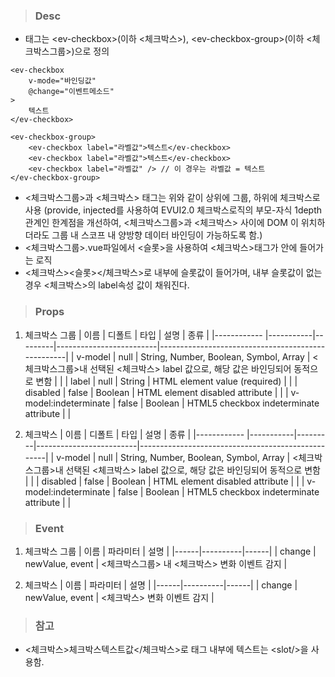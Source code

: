 
>### Desc
 - 태그는 &lt;ev-checkbox&gt;(이하 <체크박스>), &lt;ev-checkbox-group&gt;(이하 <체크박스그룹>)으로 정의

```
<ev-checkbox
    v-mode="바인딩값"
    @change="이벤트메소드"
>
    텍스트
</ev-checkbox>
```

```
<ev-checkbox-group>
    <ev-checkbox label="라벨값">텍스트</ev-checkbox>
    <ev-checkbox label="라벨값">텍스트</ev-checkbox>
    <ev-checkbox label="라벨값" /> // 이 경우는 라벨값 = 텍스트
</ev-checkbox-group>
```

 - <체크박스그룹>과 <체크박스> 태그는 위와 같이 상위에 그룹, 하위에 체크박스로 사용
   (provide, injected를 사용하여 EVUI2.0 체크박스로직의 부모-자식 1depth 관계인 한계점을 개선하여, <체크박스그룹>과 <체크박스> 사이에 DOM
   이 위치하더라도 그룹 내 스코프 내 양방향 데이터 바인딩이 가능하도록 함.)
 - <체크박스그룹>.vue파일에서 <슬롯>을 사용하여 <체크박스>태그가 안에 들어가는 로직
 - <체크박스><슬롯></체크박스>로 내부에 슬롯값이 들어가며, 내부 슬롯값이 없는 경우 <체크박스>의 label속성 값이 채워진다.  


>### Props
1) 체크박스 그룹
  | 이름 | 디폴트 | 타입 | 설명 | 종류 |
  |------------ |-----------|---------|-------------------------|---------------------------------------------------|
  | v-model | null | String, Number, Boolean, Symbol, Array | <체크박스그룹>내 선택된 <체크박스> label 값으로, 해당 값은 바인딩되어 동적으로 변함 | |
  | label | null | String  | HTML element value (required) |  |
  | disabled | false | Boolean | HTML element disabled attribute |  |
  | v-model:indeterminate | false | Boolean | HTML5 checkbox indeterminate attribute |  |

2) 체크박스
 | 이름 | 디폴트 | 타입 | 설명 | 종류 |
  |------------ |-----------|---------|-------------------------|---------------------------------------------------|
  | v-model | null | String, Number, Boolean, Symbol, Array | <체크박스그룹>내 선택된 <체크박스> label 값으로, 해당 값은 바인딩되어 동적으로 변함 | |
  | disabled | false | Boolean | HTML element disabled attribute |  |
  | v-model:indeterminate | false | Boolean | HTML5 checkbox indeterminate attribute |  |


>### Event
1) 체크박스 그룹
| 이름 | 파라미터 | 설명 |
 |------|----------|------|
 | change | newValue, event | <체크박스그룹> 내 <체크박스> 변화 이벤트 감지 |

2) 체크박스
| 이름 | 파라미터 | 설명 |
 |------|----------|------|
 | change | newValue, event | <체크박스> 변화 이벤트 감지 |


>### 참고
 - <체크박스>체크박스텍스트값</체크박스>로 태그 내부에 텍스트는 &lt;slot/&gt;을 사용함.
